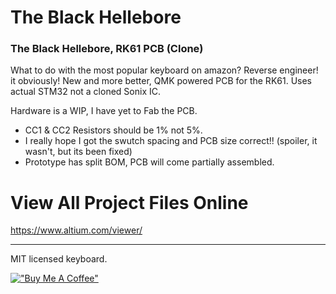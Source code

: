 # The Black Hellebore

### The Black Hellebore, RK61 PCB (Clone)

What to do with the most popular keyboard on amazon? Reverse engineer! it obviously! New and more better, QMK powered PCB for the RK61. Uses actual STM32 not a cloned Sonix IC.
 
Hardware is a WIP, I have yet to Fab the PCB. 

* CC1 & CC2 Resistors should be 1% not 5%.
* I really hope I got the swutch spacing and PCB size correct!! (spoiler, it wasn't, but its been fixed)
* Prototype has split BOM, PCB will come partially assembled.

 
# View All Project Files Online
 
https://www.altium.com/viewer/

---
 
MIT licensed keyboard.

[!["Buy Me A Coffee"](https://www.buymeacoffee.com/assets/img/custom_images/orange_img.png)](https://www.buymeacoffee.com/mccardlema3)

